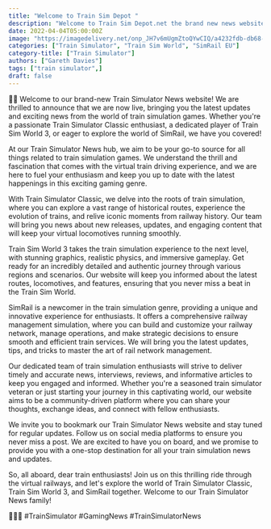 ```yaml
---
title: "Welcome to Train Sim Depot "
description: "Welcome to Train Sim Depot.net the brand new news website for Train Simulator Classic, Train Sim World and SimRail Eu"
date: 2022-04-04T05:00:00Z
image: "https://imagedelivery.net/onp_JH7v6mUgmZtoQYwCIQ/a4232fdb-db68-4bcf-eaad-90bb3f0dae00/public"
categories: ["Train Simulator", "Train Sim World", "SimRail EU"]
category-title: ["Train Simulator"]
authors: ["Gareth Davies"]
tags: ["train simulator",]
draft: false
---
```

🚂📰 Welcome to our brand-new Train Simulator News website! We are thrilled to announce that we are now live, bringing you the latest updates and exciting news from the world of train simulation games. Whether you're a passionate Train Simulator Classic enthusiast, a dedicated player of Train Sim World 3, or eager to explore the world of SimRail, we have you covered!

At our Train Simulator News hub, we aim to be your go-to source for all things related to train simulation games. We understand the thrill and fascination that comes with the virtual train driving experience, and we are here to fuel your enthusiasm and keep you up to date with the latest happenings in this exciting gaming genre.

With Train Simulator Classic, we delve into the roots of train simulation, where you can explore a vast range of historical routes, experience the evolution of trains, and relive iconic moments from railway history. Our team will bring you news about new releases, updates, and engaging content that will keep your virtual locomotives running smoothly.

Train Sim World 3 takes the train simulation experience to the next level, with stunning graphics, realistic physics, and immersive gameplay. Get ready for an incredibly detailed and authentic journey through various regions and scenarios. Our website will keep you informed about the latest routes, locomotives, and features, ensuring that you never miss a beat in the Train Sim World.

SimRail is a newcomer in the train simulation genre, providing a unique and innovative experience for enthusiasts. It offers a comprehensive railway management simulation, where you can build and customize your railway network, manage operations, and make strategic decisions to ensure smooth and efficient train services. We will bring you the latest updates, tips, and tricks to master the art of rail network management.

Our dedicated team of train simulation enthusiasts will strive to deliver timely and accurate news, interviews, reviews, and informative articles to keep you engaged and informed. Whether you're a seasoned train simulator veteran or just starting your journey in this captivating world, our website aims to be a community-driven platform where you can share your thoughts, exchange ideas, and connect with fellow enthusiasts.

We invite you to bookmark our Train Simulator News website and stay tuned for regular updates. Follow us on social media platforms to ensure you never miss a post. We are excited to have you on board, and we promise to provide you with a one-stop destination for all your train simulation news and updates.

So, all aboard, dear train enthusiasts! Join us on this thrilling ride through the virtual railways, and let's explore the world of Train Simulator Classic, Train Sim World 3, and SimRail together. Welcome to our Train Simulator News family!

🎉🚆🌟 #TrainSimulator #GamingNews #TrainSimulatorNews